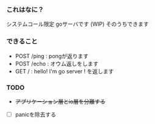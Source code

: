 ### これはなに？
システムコール限定 goサーバです (WIP) そのうちできます

### できること
- POST /ping : pongが返ります
- POST /echo : オウム返しをします
- GET / : hello! I'm go server ! を返します

### TODO
- ~~アプリケーション層とio層を分離する~~
- [ ] panicを除去する